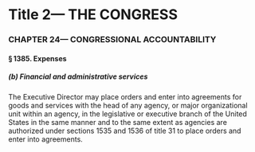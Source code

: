 
# Title 2— THE CONGRESS
### CHAPTER 24— CONGRESSIONAL ACCOUNTABILITY
#### § 1385. Expenses
##### (b) Financial and administrative services

The Executive Director may place orders and enter into agreements for goods and services with the head of any agency, or major organizational unit within an agency, in the legislative or executive branch of the United States in the same manner and to the same extent as agencies are authorized under sections 1535 and 1536 of title 31 to place orders and enter into agreements.

